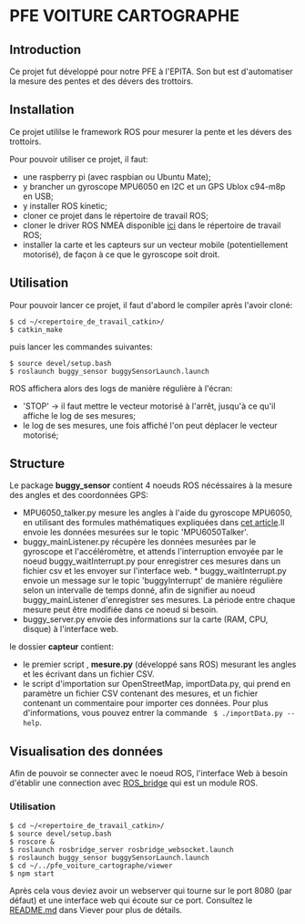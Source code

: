 PFE VOITURE CARTOGRAPHE
=======================

## Introduction
Ce projet fut développé pour notre PFE à l'EPITA.
Son but est d'automatiser la mesure des pentes et des dévers des trottoirs.

## Installation

Ce projet utililse le framework ROS pour mesurer la pente et les dévers des trottoirs.

Pour pouvoir utiliser ce projet, il faut:
* une raspberry pi (avec raspbian ou Ubuntu Mate);
* y brancher un gyroscope MPU6050 en I2C et un GPS Ublox c94-m8p en USB;
* y installer ROS kinetic;
* cloner ce projet dans le répertoire de travail ROS;
* cloner le driver ROS NMEA disponible [ici](https://github.com/ros-drivers/nmea_navsat_driver) dans le répertoire de travail ROS;
* installer la carte et les capteurs sur un vecteur mobile (potentiellement motorisé), de façon à ce que le gyroscope soit droit.

## Utilisation
Pour pouvoir lancer ce projet, il faut d'abord le compiler après l'avoir cloné:
```
$ cd ~/<repertoire_de_travail_catkin>/
$ catkin_make
```
puis lancer les commandes suivantes:
```
$ source devel/setup.bash
$ roslaunch buggy_sensor buggySensorLaunch.launch
```

ROS affichera alors des logs de manière régulière à l'écran:
* 'STOP' -> il faut mettre le vecteur motorisé à l'arrêt, jusqu'à ce qu'il affiche le log de ses mesures;
* le log de ses mesures, une fois affiché l'on peut déplacer le vecteur motorisé;

## Structure

Le package **buggy\_sensor** contient 4 noeuds ROS nécéssaires à la mesure des angles et des coordonnées GPS:
* MPU6050\_talker.py mesure les angles à l'aide du gyroscope MPU6050, en utilisant des formules mathématiques expliquées dans [cet article](http://www.hobbytronics.co.uk/accelerometer-info).Il envoie les données mesurées sur le topic 'MPU6050Talker'.
* buggy\_mainListener.py récupère les données mesurées par le gyroscope et l'accéléromètre, et attends l'interruption envoyée par le noeud buggy\_waitInterrupt.py pour enregistrer ces mesures dans un fichier csv et les envoyer sur l'interface web.	* buggy\_waitInterrupt.py envoie un message sur le topic 'buggyInterrupt' de manière régulière selon un intervalle de temps donné, afin de signifier au noeud buggy\_mainListener d'enregistrer ses mesures. La période entre chaque mesure peut être modifiée dans ce noeud si besoin.
* buggy\_server.py envoie des informations sur la carte (RAM, CPU, disque) à l'interface web.

le dossier **capteur** contient:
* le premier script , **mesure.py** (développé sans ROS) mesurant les angles et les écrivant dans un fichier CSV.
* le script d'importation sur OpenStreetMap, importData.py, qui prend en paramètre un fichier CSV contenant des mesures, et un fichier contenant un commentaire pour importer ces données. Pour plus d'informations, vous pouvez entrer la commande ``` $ ./importData.py --help```.

## Visualisation des données
 Afin de pouvoir se connecter avec le noeud ROS, l'interface Web à besoin d'établir une connection avec [ROS\_bridge](https://github.com/RobotWebTools/rosbridge_suite) qui est un module ROS.

### Utilisation
```
$ cd ~/<repertoire_de_travail_catkin>/
$ source devel/setup.bash
$ roscore &
$ roslaunch rosbridge_server rosbridge_websocket.launch
$ roslaunch buggy_sensor buggySensorLaunch.launch
$ cd ~/../pfe_voiture_cartographe/viewer
$ npm start
```
Après cela vous deviez avoir un webserver qui tourne sur le port 8080 (par défaut) et une interface web qui écoute sur ce port.
Consultez le [README.md](https://gitlab.com/kinl27/pfe-voiture-cartographe/blob/master/viewer/README.md) dans Viever pour plus de détails.
